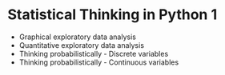 # Statistical Thinking in Python 1 #

* Graphical exploratory data analysis
* Quantitative exploratory data analysis
* Thinking probabilistically - Discrete variables
* Thinking probabilistically - Continuous variables 

